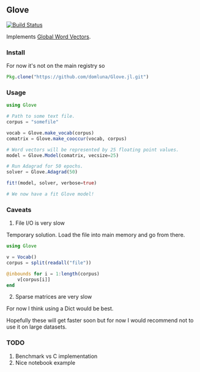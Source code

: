 Glove
-----

[![Build Status](https://travis-ci.org/domluna/GloVe.jl.svg?branch=master)](https://travis-ci.org/domluna/GloVe.jl)

Implements [Global Word Vectors](http://nlp.stanford.edu/projects/glove/).

### Install

For now it's not on the main registry so

```julia
Pkg.clone("https://github.com/domluna/Glove.jl.git")
```

### Usage

```julia
using Glove

# Path to some text file.
corpus = "somefile"

vocab = Glove.make_vocab(corpus)
comatrix = Glove.make_cooccur(vocab, corpus)

# Word vectors will be represented by 25 floating point values.
model = Glove.Model(comatrix, vecsize=25)

# Run Adagrad for 50 epochs.
solver = Glove.Adagrad(50)

fit!(model, solver, verbose=true)

# We now have a fit Glove model!
```

### Caveats

1. File I/O is very slow

Temporary solution. Load the file into main memory and go from there.

```julia
using Glove

v = Vocab()
corpus = split(readall("file"))

@inbounds for i = 1:length(corpus)
    v[corpus[i]]
end
```
2. Sparse matrices are very slow

For now I think using a Dict would be best.

Hopefully these will get faster soon but for now I would recommend
not to use it on large datasets.

### TODO

1. Benchmark vs C implementation
2. Nice notebook example
